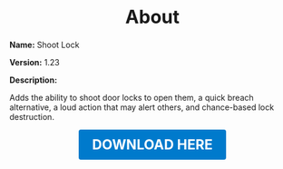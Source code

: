 <h1 style="text-align:center; font-size:2rem; font-weight:bold;">About</h1>

**Name:**
Shoot Lock

**Version:**
1.23

**Description:**

Adds the ability to shoot door locks to open them, a quick breach alternative, a loud action that may alert others, and chance-based lock destruction.




<p align="center"><a href="https://github.com/LiliaFramework/Modules/raw/refs/heads/gh-pages/shootlock.zip" style="display:inline-block;padding:12px 24px;font-size:1.5rem;font-weight:bold;text-decoration:none;color:#fff;background-color:var(--md-primary-fg-color,#007acc);border-radius:4px;">DOWNLOAD HERE</a></p>